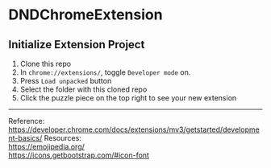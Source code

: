 # DNDChromeExtension
## Initialize Extension Project
1. Clone this repo
2. In `chrome://extensions/`, toggle `Developer mode` on.
3. Press `Load unpacked` button
4. Select the folder with this cloned repo
5. Click the puzzle piece on the top right to see your new extension
---
Reference: https://developer.chrome.com/docs/extensions/mv3/getstarted/development-basics/
Resources:  
https://emojipedia.org/  
https://icons.getbootstrap.com/#icon-font